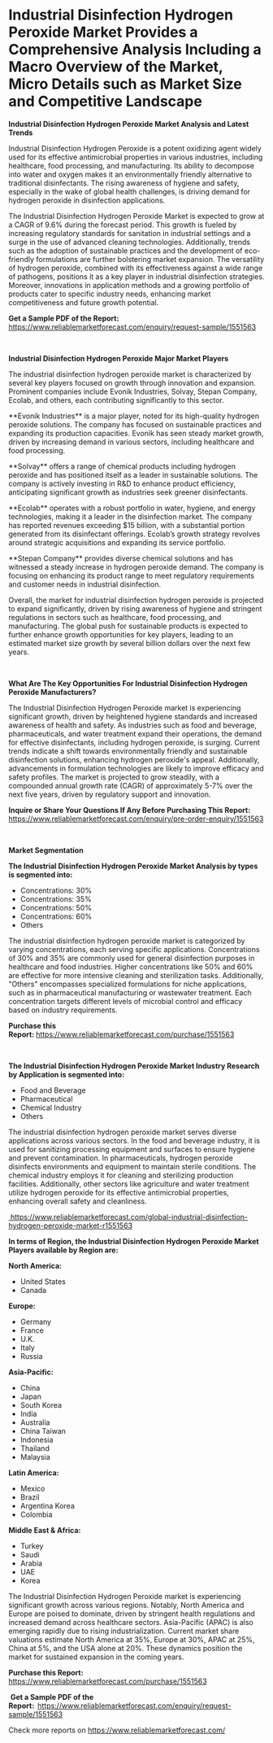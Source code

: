 <p><h1>Industrial Disinfection Hydrogen Peroxide Market Provides a Comprehensive Analysis Including a Macro Overview of the Market, Micro Details such as Market Size and Competitive Landscape</h1></p><p><strong>Industrial Disinfection Hydrogen Peroxide Market Analysis and Latest Trends</strong></p>
<p><p>Industrial Disinfection Hydrogen Peroxide is a potent oxidizing agent widely used for its effective antimicrobial properties in various industries, including healthcare, food processing, and manufacturing. Its ability to decompose into water and oxygen makes it an environmentally friendly alternative to traditional disinfectants. The rising awareness of hygiene and safety, especially in the wake of global health challenges, is driving demand for hydrogen peroxide in disinfection applications.</p><p>The Industrial Disinfection Hydrogen Peroxide Market is expected to grow at a CAGR of 9.6% during the forecast period. This growth is fueled by increasing regulatory standards for sanitation in industrial settings and a surge in the use of advanced cleaning technologies. Additionally, trends such as the adoption of sustainable practices and the development of eco-friendly formulations are further bolstering market expansion. The versatility of hydrogen peroxide, combined with its effectiveness against a wide range of pathogens, positions it as a key player in industrial disinfection strategies. Moreover, innovations in application methods and a growing portfolio of products cater to specific industry needs, enhancing market competitiveness and future growth potential.</p></p>
<p><strong>Get a Sample PDF of the Report:&nbsp;</strong> <a href="https://www.reliablemarketforecast.com/enquiry/request-sample/1551563?utm_campaign=2478&utm_medium=2&utm_source=Github&utm_content=ia&utm_term=02042025&utm_id=industrial-disinfection-hydrogen-peroxide">https://www.reliablemarketforecast.com/enquiry/request-sample/1551563</a></p>
<p>&nbsp;</p>
<p><strong>Industrial Disinfection Hydrogen Peroxide Major Market Players</strong></p>
<p><p>The industrial disinfection hydrogen peroxide market is characterized by several key players focused on growth through innovation and expansion. Prominent companies include Evonik Industries, Solvay, Stepan Company, Ecolab, and others, each contributing significantly to this sector.</p><p>**Evonik Industries** is a major player, noted for its high-quality hydrogen peroxide solutions. The company has focused on sustainable practices and expanding its production capacities. Evonik has seen steady market growth, driven by increasing demand in various sectors, including healthcare and food processing.</p><p>**Solvay** offers a range of chemical products including hydrogen peroxide and has positioned itself as a leader in sustainable solutions. The company is actively investing in R&D to enhance product efficiency, anticipating significant growth as industries seek greener disinfectants.</p><p>**Ecolab** operates with a robust portfolio in water, hygiene, and energy technologies, making it a leader in the disinfection market. The company has reported revenues exceeding $15 billion, with a substantial portion generated from its disinfectant offerings. Ecolab’s growth strategy revolves around strategic acquisitions and expanding its service portfolio.</p><p>**Stepan Company** provides diverse chemical solutions and has witnessed a steady increase in hydrogen peroxide demand. The company is focusing on enhancing its product range to meet regulatory requirements and customer needs in industrial disinfection.</p><p>Overall, the market for industrial disinfection hydrogen peroxide is projected to expand significantly, driven by rising awareness of hygiene and stringent regulations in sectors such as healthcare, food processing, and manufacturing. The global push for sustainable products is expected to further enhance growth opportunities for key players, leading to an estimated market size growth by several billion dollars over the next few years.</p></p>
<p>&nbsp;</p>
<p><strong>What Are The Key Opportunities For Industrial Disinfection Hydrogen Peroxide Manufacturers?</strong></p>
<p><p>The Industrial Disinfection Hydrogen Peroxide market is experiencing significant growth, driven by heightened hygiene standards and increased awareness of health and safety. As industries such as food and beverage, pharmaceuticals, and water treatment expand their operations, the demand for effective disinfectants, including hydrogen peroxide, is surging. Current trends indicate a shift towards environmentally friendly and sustainable disinfection solutions, enhancing hydrogen peroxide's appeal. Additionally, advancements in formulation technologies are likely to improve efficacy and safety profiles. The market is projected to grow steadily, with a compounded annual growth rate (CAGR) of approximately 5-7% over the next five years, driven by regulatory support and innovation.</p></p>
<p><strong>Inquire or Share Your Questions If Any Before Purchasing This Report:</strong> <a href="https://www.reliablemarketforecast.com/enquiry/pre-order-enquiry/1551563?utm_campaign=2478&utm_medium=2&utm_source=Github&utm_content=ia&utm_term=02042025&utm_id=industrial-disinfection-hydrogen-peroxide">https://www.reliablemarketforecast.com/enquiry/pre-order-enquiry/1551563</a></p>
<p>&nbsp;</p>
<p><strong>Market Segmentation</strong></p>
<p><strong>The Industrial Disinfection Hydrogen Peroxide Market Analysis by types is segmented into:</strong></p>
<p><ul><li>Concentrations: 30%</li><li>Concentrations: 35%</li><li>Concentrations: 50%</li><li>Concentrations: 60%</li><li>Others</li></ul></p>
<p><p>The industrial disinfection hydrogen peroxide market is categorized by varying concentrations, each serving specific applications. Concentrations of 30% and 35% are commonly used for general disinfection purposes in healthcare and food industries. Higher concentrations like 50% and 60% are effective for more intensive cleaning and sterilization tasks. Additionally, "Others" encompasses specialized formulations for niche applications, such as in pharmaceutical manufacturing or wastewater treatment. Each concentration targets different levels of microbial control and efficacy based on industry requirements.</p></p>
<p><strong>Purchase this Report:&nbsp;</strong><a href="https://www.reliablemarketforecast.com/purchase/1551563?utm_campaign=2478&utm_medium=2&utm_source=Github&utm_content=ia&utm_term=02042025&utm_id=industrial-disinfection-hydrogen-peroxide">https://www.reliablemarketforecast.com/purchase/1551563</a></p>
<p>&nbsp;</p>
<p><strong>The Industrial Disinfection Hydrogen Peroxide Market Industry Research by Application is segmented into:</strong></p>
<p><ul><li>Food and Beverage</li><li>Pharmaceutical</li><li>Chemical Industry</li><li>Others</li></ul></p>
<p><p>The industrial disinfection hydrogen peroxide market serves diverse applications across various sectors. In the food and beverage industry, it is used for sanitizing processing equipment and surfaces to ensure hygiene and prevent contamination. In pharmaceuticals, hydrogen peroxide disinfects environments and equipment to maintain sterile conditions. The chemical industry employs it for cleaning and sterilizing production facilities. Additionally, other sectors like agriculture and water treatment utilize hydrogen peroxide for its effective antimicrobial properties, enhancing overall safety and cleanliness.</p></p>
<p><a href="https://www.reliablemarketforecast.com/global-industrial-disinfection-hydrogen-peroxide-market-r1551563?utm_campaign=2478&utm_medium=2&utm_source=Github&utm_content=ia&utm_term=02042025&utm_id=industrial-disinfection-hydrogen-peroxide">&nbsp;https://www.reliablemarketforecast.com/global-industrial-disinfection-hydrogen-peroxide-market-r1551563</a></p>
<p><strong>In terms of Region, the Industrial Disinfection Hydrogen Peroxide Market Players available by Region are:</strong></p>
<p>
    <p> <strong> North America: </strong>
        <ul>
            <li>United States</li>
            <li>Canada</li>
        </ul>
        </p> 
    <p> <strong> Europe: </strong>
        <ul>
            <li>Germany</li>
            <li>France</li>
            <li>U.K.</li>
            <li>Italy</li>
            <li>Russia</li>
        </ul>
        </p> 
    <p> <strong> Asia-Pacific: </strong>
        <ul>
            <li>China</li>
            <li>Japan</li>
            <li>South Korea</li>
            <li>India</li>
            <li>Australia</li>
            <li>China Taiwan</li>
            <li>Indonesia</li>
            <li>Thailand</li>
            <li>Malaysia</li>
        </ul>
        </p> 
    <p> <strong> Latin America: </strong>
        <ul>
            <li>Mexico</li>
            <li>Brazil</li>
            <li>Argentina Korea</li>
            <li>Colombia</li>
        </ul>
        </p> 
    <p> <strong> Middle East & Africa: </strong>
        <ul>
            <li>Turkey</li>
            <li>Saudi</li>
            <li>Arabia</li>
            <li>UAE</li>
            <li>Korea</li>
        </ul>
    </p>
    </p>
<p><p>The Industrial Disinfection Hydrogen Peroxide market is experiencing significant growth across various regions. Notably, North America and Europe are poised to dominate, driven by stringent health regulations and increased demand across healthcare sectors. Asia-Pacific (APAC) is also emerging rapidly due to rising industrialization. Current market share valuations estimate North America at 35%, Europe at 30%, APAC at 25%, China at 5%, and the USA alone at 20%. These dynamics position the market for sustained expansion in the coming years.</p></p>
<p><strong>Purchase this Report: </strong><a href="https://www.reliablemarketforecast.com/purchase/1551563?utm_campaign=2478&utm_medium=2&utm_source=Github&utm_content=ia&utm_term=02042025&utm_id=industrial-disinfection-hydrogen-peroxide">https://www.reliablemarketforecast.com/purchase/1551563</a></p>
<p>&nbsp;<strong>Get a Sample PDF of the Report:&nbsp;&nbsp;</strong><a href="https://www.reliablemarketforecast.com/enquiry/request-sample/1551563?utm_campaign=2478&utm_medium=2&utm_source=Github&utm_content=ia&utm_term=02042025&utm_id=industrial-disinfection-hydrogen-peroxide">https://www.reliablemarketforecast.com/enquiry/request-sample/1551563</a></p>
<p><strong></strong></p>
<p>Check more reports on <a href="https://www.reliablemarketforecast.com/?utm_campaign=2478&utm_medium=2&utm_source=Github&utm_content=ia&utm_term=02042025&utm_id=industrial-disinfection-hydrogen-peroxide">https://www.reliablemarketforecast.com/</a></p>